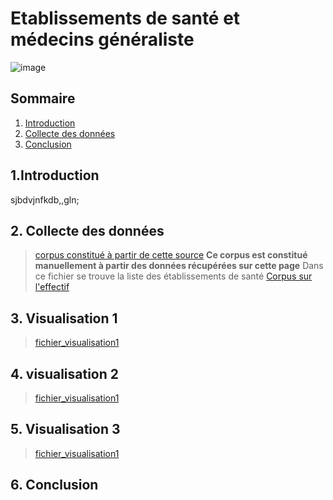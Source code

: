 # Etablissements de santé et médecins généraliste 
 
![image](https://www.usine-digitale.fr/mediatheque/2/9/0/001212092_896x598_c.jpg) 
## Sommaire
1. [Introduction](#introduction)
2. [Collecte des données](#collectedesdonnes)
3. [Conclusion](#conclusion)




## 1.Introduction
sjbdvjnfkdb,,gln;

## 2. Collecte des données

>[corpus constitué à partir de cette source]( https://www.sanitaire-social.com/annuaire-etablissements-de-sante/etablissement-de-sante)
**Ce corpus est constitué manuellement à partir des données récupérées sur cette page**
Dans ce fichier se trouve la liste des établissements de santé
>[Corpus sur l'effectif](https://explore.data.gouv.fr/fr/tableau?url=https%3A%2F%2Fwww.data.gouv.fr%2Ffr%2Fdatasets%2Fr%2F34869c69-188e-48ca-8242-70161aebab47&annee__less=2022&annee__greater=2021&libelle_type_exercice_liberal__exact=lib%C3%A9ral+exclusif&profession_sante__exact=M%C3%A9decins+g%C3%A9n%C3%A9ralistes+%C3%A0+expertise+particuli%C3%A8re+%28MEP%29)


## 3. Visualisation 1

>[fichier_visualisation1](https://github.com/Koladesky/Examen_datavisualisation_M2_2024/blob/main/Etablissemments-sante.csv)

<div class="flourish-embed flourish-hierarchy" data-src="visualisation/16644482"><script src="https://public.flourish.studio/resources/embed.js"></script></div>

## 4. visualisation 2
>[fichier_visualisation1](https://github.com/Koladesky/Examen_datavisualisation_M2_2024/blob/main/Etablissemments-sante.csv)
<div class="flourish-embed flourish-hierarchy" data-src="visualisation/16645039"><script src="https://public.flourish.studio/resources/embed.js"></script></div>

## 5. Visualisation 3
>[fichier_visualisation1](https://github.com/Koladesky/Examen_datavisualisation_M2_2024/blob/main/Etablissemments-sante.csv)
<div class="flourish-embed flourish-chart" data-src="visualisation/16646289"><script src="https://public.flourish.studio/resources/embed.js"></script></div>

## 6. Conclusion 
